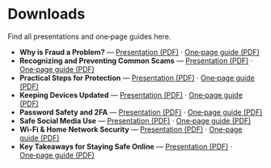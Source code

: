 # Downloads

Find all presentations and one‑page guides here.

- **Why is Fraud a Problem?** — [Presentation (PDF)](../downloads/why-is-fraud-a-problem-presentation.pdf) · [One‑page guide (PDF)](../downloads/why-is-fraud-a-problem-guide.pdf)
- **Recognizing and Preventing Common Scams** — [Presentation (PDF)](../downloads/recognizing-and-preventing-common-scams-presentation.pdf) · [One‑page guide (PDF)](../downloads/recognizing-and-preventing-common-scams-guide.pdf)
- **Practical Steps for Protection** — [Presentation (PDF)](../downloads/practical-steps-for-protection-presentation.pdf) · [One‑page guide (PDF)](../downloads/practical-steps-for-protection-guide.pdf)
- **Keeping Devices Updated** — [Presentation (PDF)](../downloads/keeping-devices-updated-presentation.pdf) · [One‑page guide (PDF)](../downloads/keeping-devices-updated-guide.pdf)
- **Password Safety and 2FA** — [Presentation (PDF)](../downloads/password-safety-and-2fa-presentation.pdf) · [One‑page guide (PDF)](../downloads/password-safety-and-2fa-guide.pdf)
- **Safe Social Media Use** — [Presentation (PDF)](../downloads/safe-social-media-use-presentation.pdf) · [One‑page guide (PDF)](../downloads/safe-social-media-use-guide.pdf)
- **Wi-Fi & Home Network Security** — [Presentation (PDF)](../downloads/wi-fi-and-home-network-security-presentation.pdf) · [One‑page guide (PDF)](../downloads/wi-fi-and-home-network-security-guide.pdf)
- **Key Takeaways for Staying Safe Online** — [Presentation (PDF)](../downloads/key-takeaways-for-staying-safe-online-presentation.pdf) · [One‑page guide (PDF)](../downloads/key-takeaways-for-staying-safe-online-guide.pdf)
